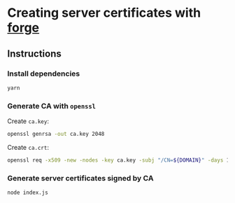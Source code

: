 # Creating server certificates with [forge](https://github.com/digitalbazaar/forge)

## Instructions

### Install dependencies

```bash
yarn
```

### Generate CA with `openssl`

Create `ca.key`:

```bash
openssl genrsa -out ca.key 2048
```

Create `ca.crt`:

```bash
openssl req -x509 -new -nodes -key ca.key -subj "/CN=${DOMAIN}" -days 10000 -out ca.crt
```

### Generate server certificates signed by CA

```bash
node index.js
```
